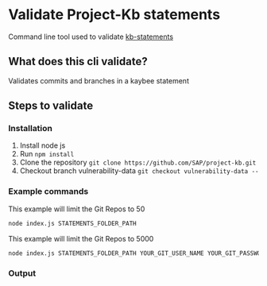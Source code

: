 # Validate Project-Kb statements
Command line tool used to validate [kb-statements](https://github.com/SAP/project-kb/tree/vulnerability-data/statements)

## What does this cli validate?
Validates commits and branches in a kaybee statement

## Steps to validate
### Installation
1. Install node js
2. Run `npm install`
3. Clone the repository `git clone https://github.com/SAP/project-kb.git`
4. Checkout branch vulnerability-data `git checkout vulnerability-data --`

### Example commands
This example will limit the Git Repos to 50
```sh
node index.js STATEMENTS_FOLDER_PATH
```

This example will limit the Git Repos to 5000
```sh
node index.js STATEMENTS_FOLDER_PATH YOUR_GIT_USER_NAME YOUR_GIT_PASSWORD
```

### Output

